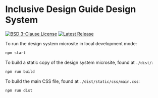 # Inclusive Design Guide Design System

[![BSD 3-Clause License](https://badgen.net/github/license/inclusive-design/idg-design-system)](https://github.com/inclusive-design/idg-design-system/)
[![Latest Release](https://badgen.net/github/release/inclusive-design/idg-design-system)](https://github.com/inclusive-design/idg-design-system/releases/latest)

To run the design system microsite in local development mode:

```bash
npm start
```

To build a static copy of the design system microsite, found at `./dist/`:

```bash
npm run build
```

To build the main CSS file, found at `./dist/static/css/main.css`:

```bash
npm run dist
```
